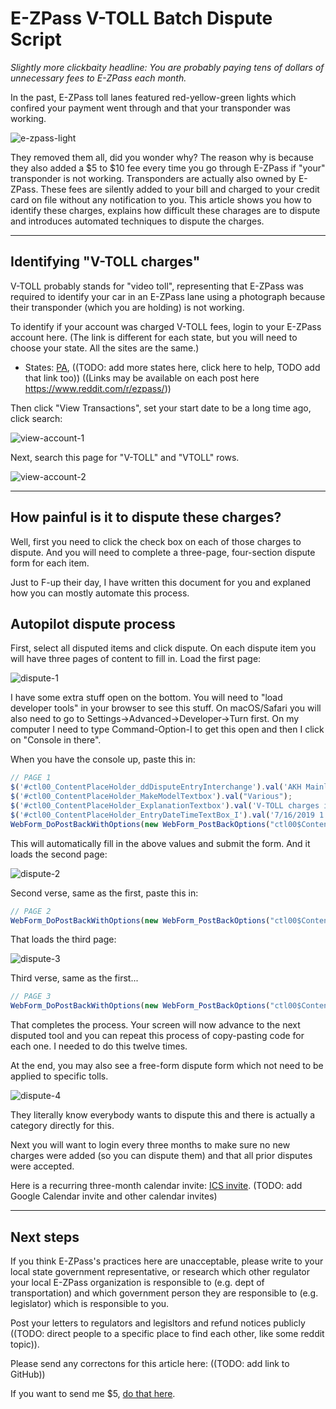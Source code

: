 # E-ZPass V-TOLL Batch Dispute Script

*Slightly more clickbaity headline: You are probably paying tens of dollars of unnecessary fees to E-ZPass each month.*

In the past, E-ZPass toll lanes featured red-yellow-green lights which confired your payment went through and that your transponder was working.

![e-zpass-light](/Users/williamentriken/Desktop/Article/assets/e-zpass-light.jpg)

They removed them all, did you wonder why? The reason why is because they also added a \$5 to \$10 fee every time you go through E-ZPass if "your" transponder is not working. Transponders are actually also owned by E-ZPass. These fees are silently added to your bill and charged to your credit card on file without any notification to you. This article shows you how to identify these charges, explains how difficult these charages are to dispute and introduces automated techniques to dispute the charges.

---

## Identifying "V-TOLL charges"

V-TOLL probably stands for "video toll", representing that E-ZPass was required to identify your car in an E-ZPass lane using a photograph because their transponder (which you are holding) is not working.

To identify if your account was charged V-TOLL fees, login to your E-ZPass account here. (The link is different for each state, but you will need to choose your state. All the sites are the same.)

* States: [PA](http://ezpass.csc.paturnpike.com), ((TODO: add more states here, click here to help, TODO add that link too)) ((Links may be available on each post here https://www.reddit.com/r/ezpass/))

Then click "View Transactions", set your start date to be a long time ago, click search:



![view-account-1](/Users/williamentriken/Desktop/Article/assets/view-account-1.png)

Next, search this page for "V-TOLL" and "VTOLL" rows.

![view-account-2](/Users/williamentriken/Desktop/Article/assets/view-account-2.png)

---

## How painful is it to dispute these charges?

Well, first you need to click the check box on each of those charges to dispute. And you will need to complete a three-page, four-section dispute form for each item.

Just to F-up their day, I have written this document for you and explaned how you can mostly automate this process.

## Autopilot dispute process

First, select all disputed items and click dispute. On each dispute item you will have three pages of content to fill in. Load the first page:

![dispute-1](/Users/williamentriken/Desktop/Article/assets/dispute-1.png)

I have some extra stuff open on the bottom. You will need to "load developer tools" in your browser to see this stuff. On macOS/Safari you will also need to go to Settings->Advanced->Developer->Turn first. On my computer I need to type Command-Option-I to get this open and then I click on "Console in there".

When you have the console up, paste this in:

```javascript
// PAGE 1
$('#ctl00_ContentPlaceHolder_ddDisputeEntryInterchange').val('AKH Mainline');
$('#ctl00_ContentPlaceHolder_MakeModelTextbox').val("Various");
$('#ctl00_ContentPlaceHolder_ExplanationTextbox').val('V-TOLL charges indicate that my E-Z Pass transponder, which is property of E-Z pass, is not functioning properly. I do not consent to these charges.');
$('#ctl00_ContentPlaceHolder_EntryDateTimeTextBox_I').val('7/16/2019 1:00 AM');
WebForm_DoPostBackWithOptions(new WebForm_PostBackOptions("ctl00$ContentPlaceHolder$lbDisputeReview", "", true, "", "", false, true));
```

This will automatically fill in the above values and submit the form. And it loads the second page:

![dispute-2](/Users/williamentriken/Desktop/Article/assets/dispute-2.png)

Second verse, same as the first, paste this in:

```javascript
// PAGE 2 
WebForm_DoPostBackWithOptions(new WebForm_PostBackOptions("ctl00$ContentPlaceHolder$lbDisputeSubmit", "", true, "", "", false, true));
```

That loads the third page:

![dispute-3](/Users/williamentriken/Desktop/Article/assets/dispute-3.png)

Third verse, same as the first...

```javascript
// PAGE 3
WebForm_DoPostBackWithOptions(new WebForm_PostBackOptions("ctl00$ContentPlaceHolder$lbDisputeSuccessOK", "", true, "", "", false, true));
```

That completes the process. Your screen will now advance to the next disputed tool and you can repeat this process of copy-pasting code for each one. I needed to do this twelve times.

At the end, you may also see a free-form dispute form which not need to be applied to specific tolls.

![dispute-4](/Users/williamentriken/Desktop/Article/assets/dispute-4.png)

They literally know everybody wants to dispute this and there is actually a category directly for this.

Next you will want to login every three months to make sure no new charges were added (so you can dispute them) and that all prior disputes were accepted.

Here is a recurring three-month calendar invite: [ICS invite](event.ics). (TODO: add Google Calendar invite and other calendar invites)

---

## Next steps

If you think E-ZPass's practices here are unacceptable, please write to your local state government representative, or research which other regulator your local E-ZPass organization is responsible to (e.g. dept of transportation) and which government person they are responsible to (e.g. legislator) which is responsible to you.

Post your letters to regulators and legisltors and refund notices publicly ((TODO: direct people to a specific place to find each other, like some reddit topic)).

Please send any correctons for this article here: ((TODO: add link to GitHub))

If you want to send me $5, [do that here](https://www.paypal.me/fulldecent/5usd).